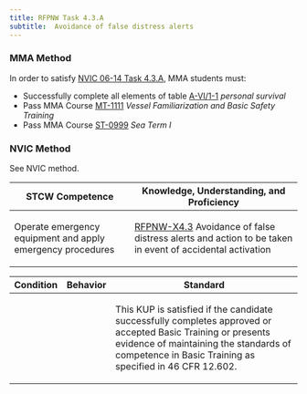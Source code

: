 ```yaml
---
title: RFPNW Task 4.3.A 
subtitle:  Avoidance of false distress alerts
---
```



### MMA Method

In order to satisfy  [NVIC 06-14  Task  4.3.A](/stcw23/assets/images/nvic-06-14.pdf), MMA students must:

* Successfully complete all elements of table  [A-VI/1-1](A-VI/1-1) *personal survival*
* Pass MMA Course  [MT-1111](MT-1111) *Vessel Familiarization and Basic Safety Training*
* Pass MMA Course  [ST-0999](ST-0999) *Sea Term I*


### NVIC Method

<a onclick="togglevisibility('nvic_methods')" >See NVIC method.</a>

<div id='nvic_methods' class='hide'>

<table>
<thead>
<tr>
<th class='forty'> STCW Competence </th>
<th class='sixty'> Knowledge, Understanding, and Proficiency </th>
</tr>
</thead>




<tbody>
<tr><td markdown='1'>

Operate emergency equipment and apply emergency procedures

</td><td markdown='1'>

[RFPNW-X4.3](../../tables/24.html#RFPNW-X4.3) Avoidance of false distress alerts and action to be taken in event of accidental activation

</td></tr>


</tbody>
</table>


<table>
<thead>
<tr><th class='twenty'>  Condition </th><th class='twenty'> Behavior </th><th  class='sixty'>Standard </th></tr>
</thead>
<tbody >



<tr><td markdown='1'>


</td><td markdown='1'>


<br>

<div class="tooltip">
<span class="tooltiptext">
</span>
</div>


</td><td markdown='1'>

This KUP is satisfied if the candidate successfully completes approved or accepted Basic Training or presents evidence of maintaining the standards of competence in Basic Training as specified in 46 CFR 12.602.

</td></tr>
</tbody>
</table>
</div>
